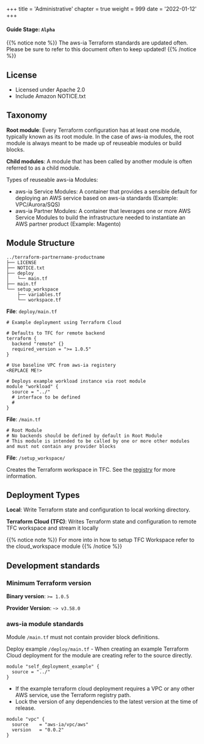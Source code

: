 +++
title = 'Administrative'
chapter = true
weight = 999
date = '2022-01-12'
+++
#### Guide Stage: `Alpha`

{{% notice note %}}
The aws-ia Terraform standards are updated often. Please be sure to refer to this document often to keep updated!
{{% /notice %}}

## License

* Licensed under Apache 2.0
* Include Amazon NOTICE.txt

## Taxonomy

**Root module**: Every Terraform configuration has at least one module, typically known as its root module. In the case of aws-ia modules, the root module is always meant to be made up of reuseable modules or build blocks.

**Child modules**: A module that has been called by another module is often referred to as a child module.

Types of reuseable aws-ia Modules:

* aws-ia Service Modules: A container that provides a sensible default for deploying an AWS service based on aws-ia standards (Example: VPC/Aurora/SQS)
* aws-ia Partner Modules: A container that leverages one or more AWS Service Modules to build the infrastructure needed to instantiate an AWS partner product (Example: Magento)

## Module Structure

```text
../terraform-partnername-productname
├── LICENSE
├── NOTICE.txt
├── deploy
│   └── main.tf
├── main.tf
└── setup_workspace
    ├── variables.tf
    └── workspace.tf
```

**File**: `deploy/main.tf`

```hcl
# Example deployment using Terraform Cloud

# Defaults to TFC for remote backend
terraform {
  backend "remote" {}
  required_version = ">= 1.0.5"
}

# Use baseline VPC from aws-ia registery
<REPLACE ME!>

# Deploys example workload instance via root module
module "workload" {
  source = "../"
  # interface to be defined
  #
}
```

**File**: `/main.tf`

```hcl
# Root Module
# No backends should be defined by default in Root Module
# This module is intended to be called by one or more other modules and must not contain any provider blocks
```

**File**: `/setup_workspace/`

Creates the Terraform workspace in TFC. See the [registry](https://registry.terraform.io/modules/aws-ia/cloud_workspace/hashicorp/latest) for more information.

## Deployment Types

**Local**: Write Terraform state and configuration to local working directory.

**Terraform Cloud (TFC)**: Writes Terraform state and configuration to remote TFC workspace and stream it locally

{{% notice note %}}
For more into in how to setup TFC Workspace refer to the cloud_workspace module
{{% /notice %}}

## Development standards

### Minimum Terraform version

**Binary version**: `>= 1.0.5`

**Provider Version**: `~> v3.58.0`

### aws-ia module standards

Module `/main.tf` must not contain provider block definitions.

Deploy example `/deploy/main.tf` - When creating an example Terraform Cloud deployment for the module are creating refer to the source directly.

```hcl
module "self_deployment_example" {
  source = "../"
}
```

* If the example terraform cloud deployment requires a VPC or any other AWS service, use the Terraform registry path.
* Lock the version of any dependencies to the latest version at the time of release.

```hcl
module "vpc" {
  source    = "aws-ia/vpc/aws"
  version   = "0.0.2"
}
```
